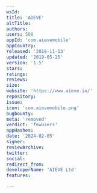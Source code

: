 ```yaml
---
wsId: 
title: 'AIEVE'
altTitle: 
authors: 
users: 500
appId: 'com.aievemobile'
appCountry: 
released: '2018-11-13'
updated: '2019-05-25'
version: '1.5'
stars: 
ratings: 
reviews: 
size: 
website: 'https://www.aieve.io/'
repository: 
issue: 
icon: 'com.aievemobile.png'
bugbounty: 
meta: 'removed'
verdict: 'fewusers'
appHashes: 
date: '2024-02-05'
signer: 
reviewArchive: 
twitter: 
social: 
redirect_from: 
developerName: 'AIEVE Ltd'
features: 

---
```


